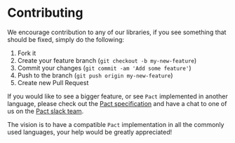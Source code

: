 # Contributing

We encourage contribution to any of our libraries, if you see something that should be fixed, simply do the following:

1. Fork it
2. Create your feature branch \(`git checkout -b my-new-feature`\)
3. Commit your changes \(`git commit -am 'Add some feature'`\)
4. Push to the branch \(`git push origin my-new-feature`\)
5. Create new Pull Request

If you would like to see a bigger feature, or see `Pact` implemented in another language, please check out the [Pact specification](https://github.com/pact-foundation/pact-specification) and have a chat to one of us on the [Pact slack team](http://slack.pact.io).

The vision is to have a compatible `Pact` implementation in all the commonly used languages, your help would be greatly appreciated!

